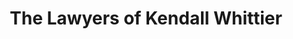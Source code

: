 ---
title: "The Lawyers of Kendall Whittier"
url: /tulsa/the-lawyers-of-kendall-whittier/
shop: shop
---